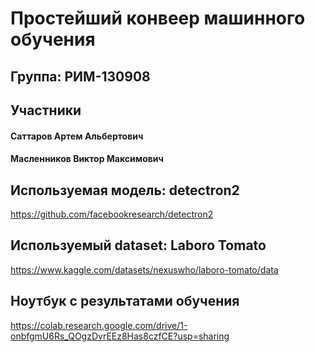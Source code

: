 # Простейший конвеер машинного обучения
## Группа: РИМ-130908
## Участники
#### Саттаров Артем Альбертович
#### Масленников Виктор Максимович
## Используемая модель: detectron2
https://github.com/facebookresearch/detectron2
## Используемый dataset: Laboro Tomato
https://www.kaggle.com/datasets/nexuswho/laboro-tomato/data
##  Ноутбук с результатами обучения
https://colab.research.google.com/drive/1-onbfgmU6Rs_QOgzDvrEEz8Has8czfCE?usp=sharing
